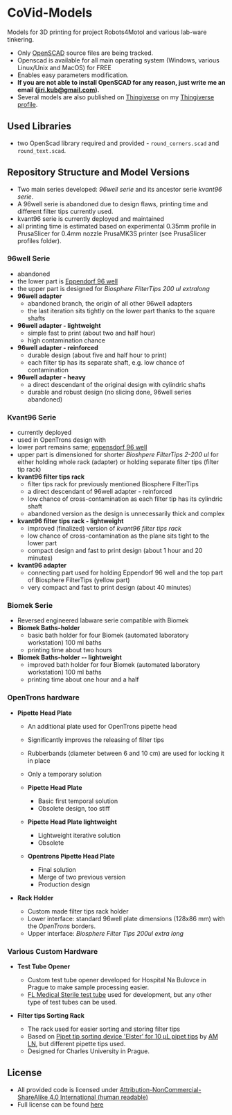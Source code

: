 # CoVid-Models

Models for 3D printing for project Robots4Motol and various lab-ware tinkering.
- Only [OpenSCAD](https://www.openscad.org/) source files are being tracked.
- Openscad is available for all main operating system (Windows, various Linux/Unix and MacOS) for FREE
- Enables easy parameters modification.
- **If you are not able to install OpenSCAD for any reason, just write me an email (jiri.kub@gmail.com).**
- Several models are also published on [Thingiverse](https://www.thingiverse.com/) on my [Thingiverse profile](https://www.thingiverse.com/Kvant/about).

## Used Libraries
- two OpenScad library required and provided - `round_corners.scad` and `round_text.scad`.


## Repository Structure and Model Versions
- Two main series developed: _96well serie_ and its ancestor serie _kvant96 serie_.
- A 96well serie is abandoned due to design flaws, printing time and different filter tips currently used.
- kvant96 serie is currently deployed and maintained
- all printing time is estimated based on experimental 0.35mm profile in PrusaSlicer for 0.4mm nozzle PrusaMK3S printer (see PrusaSlicer profiles folder).


### 96well Serie
- abandoned
- the lower part is [Eppendorf  96 well](https://www.eppendorf.com/product-media/doc/en/105601_Marketing-Manual/Eppendorf_Consumables_Technical-data_Deepwell-Plate-96-2000_Eppendorf-Deepwell-Plate-96-2000-uL.pdf)
- the upper part is designed for _Biosphere FilterTips 200 ul extralong_
- **96well adapter**
    - abandoned branch, the origin of all other 96well adapters
    - the last iteration sits tightly on the lower part thanks to the square shafts
- **96well adapter - lightweight**
    - simple fast to print (about two and half hour)
    - high contamination chance
- **96well adapter - reinforced**
    - durable design (about five and half hour to print)
    - each filter tip has its separate shaft, e.g. low chance of contamination
- **96well adapter - heavy**
    - a direct descendant of the original design with cylindric shafts
    - durable and robust design (no slicing done, 96well series abandoned)


### Kvant96 Serie
   - currently deployed
   - used in OpenTrons design with 
   - lower part remains same; [eppensdorf 96 well](https://www.eppendorf.com/product-media/doc/en/105601_Marketing-Manual/Eppendorf_Consumables_Technical-data_Deepwell-Plate-96-2000_Eppendorf-Deepwell-Plate-96-2000-uL.pdf)
   - upper part is dimensioned for shorter _Bioshpere FilterTips 2-200 ul_ for either holding whole rack (adapter) or holding separate filter tips (filter tip rack)
   - **kvant96 filter tips rack**
     - filter tips rack for previously mentioned Biosphere FilterTips
     - a direct descendant of 96well adapter - reinforced
     - low chance of cross-contamination as each filter tip has its cylindric shaft
     - abandoned version as the design is unnecessarily thick and complex
   - **kvant96 filter tips rack - lightweight**
     - improved (finalized) version of _kvant96 filter tips rack_
     - low chance of cross-contamination as the plane sits tight to the lower part
     - compact design and fast to print design (about 1 hour and 20 minutes)
   - **kvant96 adapter**
      - connecting part used for holding Eppendorf 96 well and the top part of Biosphere FilterTips (yellow part)
      - very compact and fast to print design (about 40 minutes)


### Biomek Serie
 - Reversed engineered labware serie compatible with Biomek
 - **Biomek Baths-holder**
   - basic bath holder for four Biomek (automated laboratory workstation) 100 ml baths
   - printing time about two hours
 - **Biomek Baths-holder -- lightweight**
   - improved bath holder for four Biomek (automated laboratory workstation) 100 ml baths
   - printing time about one hour and a half


### OpenTrons hardware
 - **Pipette Head Plate**
   - An additional plate used for OpenTrons pipette head
   - Significantly improves the releasing of filter tips
   - Rubberbands (diameter between 6 and 10 cm) are used for locking it in place
   - Only a temporary solution

   - **Pipette Head Plate**
     - Basic first temporal solution
     - Obsolete design, too stiff
   
   - **Pipette Head Plate lightweight**
     - Lightweight iterative solution
     - Obsolete
  
   - **Opentrons Pipette Head Plate**
     - Final solution
     - Merge of two previous version
     - Production design
  
- **Rack Holder**
   - Custom made filter tips rack holder
   - Lower interface: standard 96well plate dimensions (128x86 mm) with the _OpenTrons_ borders.
   - Upper interface: _Biosphere Filter Tips 200ul extra long_


### Various Custom Hardware
 - **Test Tube Opener**
   - Custom test tube opener developed for Hospital Na Bulovce in Prague to make sample processing easier.
   - [FL Medical Sterile test tube](https://www.flmedical.com/test-tubes/test-tubes-with-cap/) used for development, but any other type of test tubes can be used.

 - **Filter tips Sorting Rack**
   - The rack used for easier sorting and storing filter tips
   - Based on [Pipet tip sorting device 'Elster' for 10 µL pipet tips](https://www.thingiverse.com/thing:4256563) by [AM LN](https://www.thingiverse.com/Easylabsolutions/about), but different pipette tips used.
   - Designed for Charles University in Prague.
 

## License
- All provided code is licensed under [Attribution-NonCommercial-ShareAlike 4.0 International (human readable)](https://creativecommons.org/licenses/by-nc-sa/4.0/)
- Full license can be found [here](https://creativecommons.org/licenses/by-nc-sa/4.0/legalcode)
